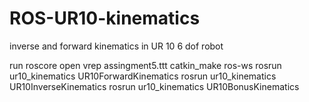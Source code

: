 # ROS-UR10-kinematics
inverse and forward kinematics in UR 10 6 dof robot


run roscore
open vrep assingment5.ttt
catkin_make ros-ws
rosrun ur10_kinematics UR10ForwardKinematics
rosrun ur10_kinematics UR10InverseKinematics
rosrun ur10_kinematics UR10BonusKinematics
